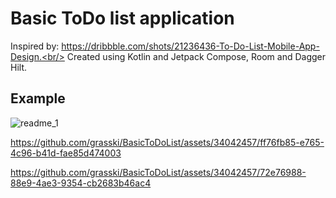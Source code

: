 # Basic ToDo list application
Inspired by: https://dribbble.com/shots/21236436-To-Do-List-Mobile-App-Design.<br/>
Created using Kotlin and Jetpack Compose, Room and Dagger Hilt.

## Example

![readme_1](https://github.com/grasski/BasicToDoList/assets/34042457/27db69bd-bc7e-43f5-9275-6bb5811734d9)


https://github.com/grasski/BasicToDoList/assets/34042457/ff76fb85-e765-4c96-b41d-fae85d474003


https://github.com/grasski/BasicToDoList/assets/34042457/72e76988-88e9-4ae3-9354-cb2683b46ac4


